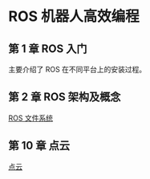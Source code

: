 # ROS 机器人高效编程

## 第 1 章  ROS 入门

主要介绍了 ROS 在不同平台上的安装过程。



## 第 2 章  ROS 架构及概念

[ROS 文件系统](file/2.ROS文件系统.md)



## 第 10 章  点云

[点云](file/10.点云.md)